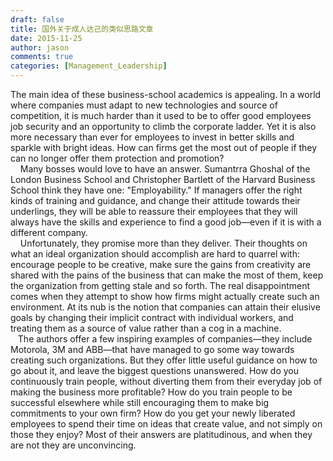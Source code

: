 ```yaml
---
draft: false
title: 国外关于成人达己的类似思路文章
date: 2015-11-25
author: jason
comments: true
categories: [Management_Leadership]
---
```

<div></div>
<div>
<div>
<div>The main idea of these business-school academics is appealing. In a world where companies must adapt to new technologies and source of competition, it is much harder than it used to be to offer good employees job security and an opportunity to climb the corporate ladder. Yet it is also more necessary than ever for employees to invest in better skills and sparkle with bright ideas. How can firms get the most out of people if they can no longer offer them protection and promotion?</div>
</div>
</div>
<div></div>
<div>
<div>
<div>    Many bosses would love to have an answer. Sumantrra Ghoshal of the London Business School and Christopher Bartlett of the Harvard Business School think they have one: "Employability." If managers offer the right kinds of training and guidance, and change their attitude towards their underlings, they will be able to reassure their employees that they will always have the skills and experience to find a good job—even if it is with a different company.</div>
</div>
</div>
<div></div>
<div>
<div>
<div>    Unfortunately, they promise more than they deliver. Their thoughts on what an ideal organization should accomplish are hard to quarrel with: encourage people to be creative, make sure the gains from creativity are shared with the pains of the business that can make the most of them, keep the organization from getting stale and so forth. The real disappointment comes when they attempt to show how firms might actually create such an environment. At its nub is the notion that companies can attain their elusive goals by changing their implicit contract with individual workers, and treating them as a source of value rather than a cog in a machine.</div>
<div></div>
<div>   The authors offer a few inspiring examples of companies—they include Motorola, 3M and ABB—that have managed to go some way towards creating such organizations. But they offer little useful guidance on how to go about it, and leave the biggest questions unanswered. How do you continuously train people, without diverting them from their everyday job of making the business more profitable? How do you train people to be successful elsewhere while still encouraging them to make big commitments to your own firm? How do you get your newly liberated employees to spend their time on ideas that create value, and not simply on those they enjoy? Most of their answers are platitudinous, and when they are not they are unconvincing.</div>
</div>
</div>
